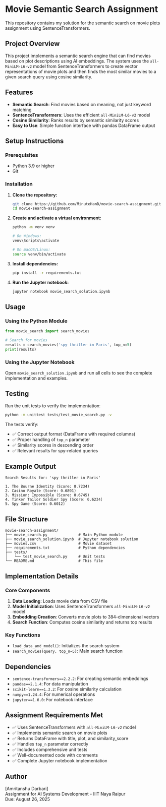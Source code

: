 # Movie Semantic Search Assignment

This repository contains my solution for the semantic search on movie plots assignment using SentenceTransformers.

## Project Overview

This project implements a semantic search engine that can find movies based on plot descriptions using AI embeddings. The system uses the `all-MiniLM-L6-v2` model from SentenceTransformers to create vector representations of movie plots and then finds the most similar movies to a given search query using cosine similarity.

## Features

- **Semantic Search**: Find movies based on meaning, not just keyword matching
- **SentenceTransformers**: Uses the efficient `all-MiniLM-L6-v2` model
- **Cosine Similarity**: Ranks results by semantic similarity scores
- **Easy to Use**: Simple function interface with pandas DataFrame output

## Setup Instructions

### Prerequisites
- Python 3.9 or higher
- Git

### Installation

1. **Clone the repository:**
   ```bash
   git clone https://github.com/MinuteHanD/movie-search-assignment.git
   cd movie-search-assignment
   ```

2. **Create and activate a virtual environment:**
   ```bash
   python -m venv venv
   
   # On Windows:
   venv\Scripts\activate
   
   # On macOS/Linux:
   source venv/bin/activate
   ```

3. **Install dependencies:**
   ```bash
   pip install -r requirements.txt
   ```

4. **Run the Jupyter notebook:**
   ```bash
   jupyter notebook movie_search_solution.ipynb
   ```

## Usage

### Using the Python Module

```python
from movie_search import search_movies

# Search for movies
results = search_movies('spy thriller in Paris', top_n=5)
print(results)
```

### Using the Jupyter Notebook

Open `movie_search_solution.ipynb` and run all cells to see the complete implementation and examples.

## Testing

Run the unit tests to verify the implementation:

```bash
python -m unittest tests/test_movie_search.py -v
```

The tests verify:
- ✅ Correct output format (DataFrame with required columns)
- ✅ Proper handling of `top_n` parameter
- ✅ Similarity scores in descending order
- ✅ Relevant results for spy-related queries

## Example Output

```
Search Results for: 'spy thriller in Paris'

1. The Bourne Identity (Score: 0.7234)
2. Casino Royale (Score: 0.6891)
3. Mission: Impossible (Score: 0.6745)
4. Tinker Tailor Soldier Spy (Score: 0.6234)
5. Spy Game (Score: 0.6012)
```

## File Structure

```
movie-search-assignment/
├── movie_search.py              # Main Python module
├── movie_search_solution.ipynb  # Jupyter notebook solution
├── movies.csv                   # Movie dataset
├── requirements.txt             # Python dependencies
├── tests/
│   └── test_movie_search.py     # Unit tests
└── README.md                    # This file
```

## Implementation Details

### Core Components

1. **Data Loading**: Loads movie data from CSV file
2. **Model Initialization**: Uses SentenceTransformers `all-MiniLM-L6-v2` model
3. **Embedding Creation**: Converts movie plots to 384-dimensional vectors
4. **Search Function**: Computes cosine similarity and returns top results

### Key Functions

- `load_data_and_model()`: Initializes the search system
- `search_movies(query, top_n=5)`: Main search function

## Dependencies

- `sentence-transformers==2.2.2`: For creating semantic embeddings
- `pandas==2.1.4`: For data manipulation
- `scikit-learn==1.3.2`: For cosine similarity calculation
- `numpy==1.24.4`: For numerical operations
- `jupyter==1.0.0`: For notebook interface

## Assignment Requirements Met

- ✅ Uses SentenceTransformers with `all-MiniLM-L6-v2` model
- ✅ Implements semantic search on movie plots
- ✅ Returns DataFrame with title, plot, and similarity_score
- ✅ Handles `top_n` parameter correctly
- ✅ Includes comprehensive unit tests
- ✅ Well-documented code with comments
- ✅ Complete Jupyter notebook implementation

## Author

[Amritanshu Darbari]  
Assignment for AI Systems Development - IIIT Naya Raipur  
Due: August 26, 2025
